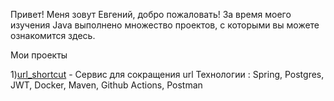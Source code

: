 Привет! Меня зовут Евгений, добро пожаловать!
За время моего изучения Java выполнено множество проектов, с которыми вы можете ознакомится здесь.

Мои проекты

1)[url_shortcut](https://github.com/EvgenyShestakov/job4j_url_shortcut) - Сервис для сокращения url	
Технологии : Spring, Postgres, JWT, Docker, Maven, Github Actions, Postman

